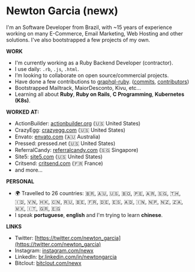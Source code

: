 # Newton Garcia (newx)

I'm an Software Developer from Brazil, with ~15 years of experience working on many E-Commerce, Email Marketing,
Web Hosting and other solutions. I've also bootstrapped a few projects of my own.

**WORK**

* I'm currently working as a Ruby Backend Developer (contractor).
* I use daily: `.rb`, `.js`, `.html`.
* I’m looking to collaborate on open source/commercial projects.
* Have done a few contributions to [graphql-ruby](https://github.com/rmosolgo/graphql-ruby). ([commits](https://github.com/rmosolgo/graphql-ruby/commits?author=newx), [contributors](https://github.com/rmosolgo/graphql-ruby/graphs/contributors))
* Bootstrapped Mailtrack, MaiorDesconto, Kivu, etc...
* Learning all about **Ruby**, **Ruby on Rails**, **C Programming**, **Kubernetes (K8s)**.


**WORKED AT:**

* ActionBuilder: [actionbuilder.org](https://actionbuilder.org) (:us: United States)
* CrazyEgg: [crazyegg.com](https://crazyegg.com) (:us: United States)
* Envato: [envato.com](https://envato.com) (:australia: Australia)
* Pressed: pressed.net (:us: United States)
* ReferralCandy: [referralcandy.com](https://www.referralcandy.com) (:singapore: Singapore)
* Site5: [site5.com](https://www.site5.com) (:us: United States)
* Critsend: [critsend.com](https://www.critsend.com) (:fr: France)
* and more...

**PERSONAL**

* 🌍 Travelled to 26 countries: :brazil:, :australia:, :us:, :bolivia:, :peru:, :argentina:, :singapore:, :thailand:, :indonesia:, :vietnam:, :hong_kong:, :cn:, :ru:, :belgium:, :fr:, :de:, :es:, :andorra:, :india:, :nepal:, :new_zealand:, :south_africa:, :mexico:, :it:, :greece:, :egypt:
* I speak **portuguese**, **english** and I'm trying to learn **chinese**.


**LINKS**

* Twitter: [https://twitter.com/newton_garcia](https://twitter.com/newton_garcia)
* Instagram: [instagram.com/newx](https://instagram.com/newx)
* LinkedIn: [br.linkedin.com/in/newtongarcia](https://br.linkedin.com/in/newtongarcia)
* Bitclout: [bitclout.com/newx](https://bitclout.com/u/newx)

